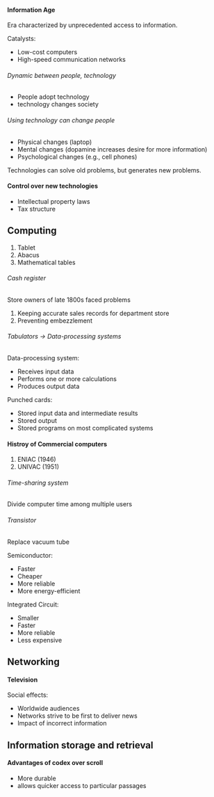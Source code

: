 #### Information Age
Era characterized by unprecedented access to information.

Catalysts:
- Low-cost computers
- High-speed communication networks

###### Dynamic between people, technology
- People adopt technology
- technology changes society

###### Using technology can change people
- Physical changes (laptop)
- Mental changes (dopamine increases desire for more information)
- Psychological changes (e.g., cell phones)

Technologies can solve old problems, but generates new problems.

#### Control over new technologies
- Intellectual property laws
- Tax structure

## Computing
1. Tablet
2. Abacus
3. Mathematical tables

###### Cash register
Store owners of late 1800s faced problems
1. Keeping accurate sales records for department store
2. Preventing embezzlement

###### Tabulators -> Data-processing systems
Data-processing system:
- Receives input data
- Performs one or more calculations
- Produces output data

Punched cards:
- Stored input data and intermediate results
- Stored output
- Stored programs on most complicated systems

#### Histroy of Commercial computers
1. ENIAC (1946)
2. UNIVAC (1951)

###### Time-sharing system
Divide computer time among multiple users

###### Transistor
Replace vacuum tube

Semiconductor:
- Faster
- Cheaper
- More reliable
- More energy-efficient

Integrated Circuit:
- Smaller
- Faster
- More reliable
- Less expensive

## Networking
#### Television
Social effects:
- Worldwide audiences
- Networks strive to be first to deliver news
- Impact of incorrect information

## Information storage and retrieval
#### Advantages of codex over scroll
- More durable
- allows quicker access to particular passages


